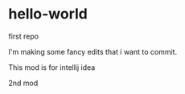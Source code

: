 # hello-world
first repo

I'm making some fancy edits that i want to commit.

This mod is for intellij idea

2nd mod